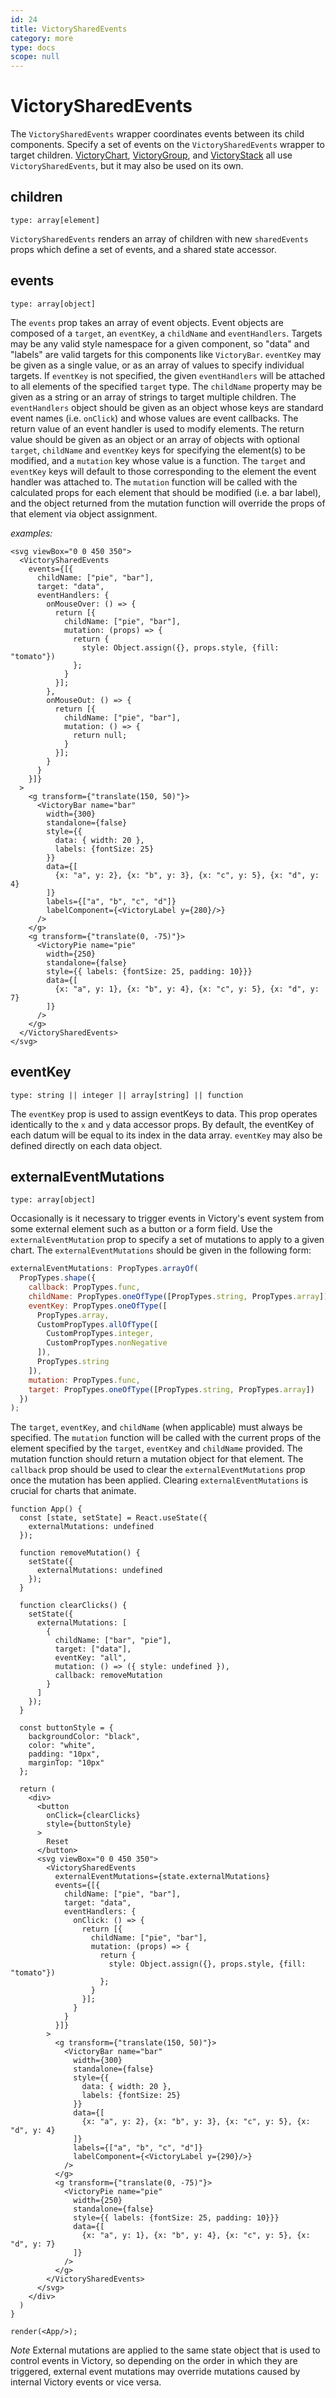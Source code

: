 ```yaml
---
id: 24
title: VictorySharedEvents
category: more
type: docs
scope: null
---
```


# VictorySharedEvents

The `VictorySharedEvents` wrapper coordinates events between its child components. Specify a set of events on the `VictorySharedEvents` wrapper to target children. [VictoryChart][], [VictoryGroup][], and [VictoryStack][] all use `VictorySharedEvents`, but it may also be used on its own.

## children

`type: array[element]`

`VictorySharedEvents` renders an array of children with new `sharedEvents` props which define a set of events, and a shared state accessor.

## events

`type: array[object]`

The `events` prop takes an array of event objects. Event objects are composed of a `target`, an `eventKey`, a `childName` and `eventHandlers`. Targets may be any valid style namespace for a given component, so "data" and "labels" are valid targets for this components like `VictoryBar`. `eventKey` may be given as a single value, or as an array of values to specify individual targets. If `eventKey` is not specified, the given `eventHandlers` will be attached to all elements of the specified `target` type. The `childName` property may be given as a string or an array of strings to target multiple children. The `eventHandlers` object should be given as an object whose keys are standard event names (i.e. `onClick`) and whose values are event callbacks. The return value of an event handler is used to modify elements. The return value should be given as an object or an array of objects with optional `target`, `childName` and `eventKey` keys for specifying the element(s) to be modified, and a `mutation` key whose value is a function. The `target` and `eventKey` keys will default to those corresponding to the element the event handler was attached to. The `mutation` function will be called with the calculated props for each element that should be modified (i.e. a bar label), and the object returned from the mutation function will override the props of that element via object assignment.

_examples:_

```playground
<svg viewBox="0 0 450 350">
  <VictorySharedEvents
    events={[{
      childName: ["pie", "bar"],
      target: "data",
      eventHandlers: {
        onMouseOver: () => {
          return [{
            childName: ["pie", "bar"],
            mutation: (props) => {
              return {
                style: Object.assign({}, props.style, {fill: "tomato"})
              };
            }
          }];
        },
        onMouseOut: () => {
          return [{
            childName: ["pie", "bar"],
            mutation: () => {
              return null;
            }
          }];
        }
      }
    }]}
  >
    <g transform={"translate(150, 50)"}>
      <VictoryBar name="bar"
        width={300}
        standalone={false}
        style={{
          data: { width: 20 },
          labels: {fontSize: 25}
        }}
        data={[
          {x: "a", y: 2}, {x: "b", y: 3}, {x: "c", y: 5}, {x: "d", y: 4}
        ]}
        labels={["a", "b", "c", "d"]}
        labelComponent={<VictoryLabel y={280}/>}
      />
    </g>
    <g transform={"translate(0, -75)"}>
      <VictoryPie name="pie"
        width={250}
        standalone={false}
        style={{ labels: {fontSize: 25, padding: 10}}}
        data={[
          {x: "a", y: 1}, {x: "b", y: 4}, {x: "c", y: 5}, {x: "d", y: 7}
        ]}
      />
    </g>
  </VictorySharedEvents>
</svg>
```

## eventKey

`type: string || integer || array[string] || function`

The `eventKey` prop is used to assign eventKeys to data. This prop operates identically to the `x` and `y` data accessor props. By default, the eventKey of each datum will be equal to its index in the data array. `eventKey` may also be defined directly on each data object.

## externalEventMutations

`type: array[object]`

Occasionally is it necessary to trigger events in Victory's event system from some external element such as a button or a form field. Use the `externalEventMutation` prop to specify a set of mutations to apply to a given chart. The `externalEventMutations` should be given in the following form:

```jsx
externalEventMutations: PropTypes.arrayOf(
  PropTypes.shape({
    callback: PropTypes.func,
    childName: PropTypes.oneOfType([PropTypes.string, PropTypes.array]),
    eventKey: PropTypes.oneOfType([
      PropTypes.array,
      CustomPropTypes.allOfType([
        CustomPropTypes.integer,
        CustomPropTypes.nonNegative
      ]),
      PropTypes.string
    ]),
    mutation: PropTypes.func,
    target: PropTypes.oneOfType([PropTypes.string, PropTypes.array])
  })
);
```

The `target`, `eventKey`, and `childName` (when applicable) must always be specified. The `mutation` function will be called with the current props of the element specified by the `target`, `eventKey` and `childName` provided. The mutation function should return a mutation object for that element. The `callback` prop should be used to clear the `externalEventMutations` prop once the mutation has been applied. Clearing `externalEventMutations` is crucial for charts that animate.

```playground_norender
function App() {
  const [state, setState] = React.useState({
    externalMutations: undefined
  });

  function removeMutation() {
    setState({
      externalMutations: undefined
    });
  }

  function clearClicks() {
    setState({
      externalMutations: [
        {
          childName: ["bar", "pie"],
          target: ["data"],
          eventKey: "all",
          mutation: () => ({ style: undefined }),
          callback: removeMutation
        }
      ]
    });
  }

  const buttonStyle = {
    backgroundColor: "black",
    color: "white",
    padding: "10px",
    marginTop: "10px"
  };

  return (
    <div>
      <button
        onClick={clearClicks}
        style={buttonStyle}
      >
        Reset
      </button>
      <svg viewBox="0 0 450 350">
        <VictorySharedEvents
          externalEventMutations={state.externalMutations}
          events={[{
            childName: ["pie", "bar"],
            target: "data",
            eventHandlers: {
              onClick: () => {
                return [{
                  childName: ["pie", "bar"],
                  mutation: (props) => {
                    return {
                      style: Object.assign({}, props.style, {fill: "tomato"})
                    };
                  }
                }];
              }
            }
          }]}
        >
          <g transform={"translate(150, 50)"}>
            <VictoryBar name="bar"
              width={300}
              standalone={false}
              style={{
                data: { width: 20 },
                labels: {fontSize: 25}
              }}
              data={[
                {x: "a", y: 2}, {x: "b", y: 3}, {x: "c", y: 5}, {x: "d", y: 4}
              ]}
              labels={["a", "b", "c", "d"]}
              labelComponent={<VictoryLabel y={290}/>}
            />
          </g>
          <g transform={"translate(0, -75)"}>
            <VictoryPie name="pie"
              width={250}
              standalone={false}
              style={{ labels: {fontSize: 25, padding: 10}}}
              data={[
                {x: "a", y: 1}, {x: "b", y: 4}, {x: "c", y: 5}, {x: "d", y: 7}
              ]}
            />
          </g>
        </VictorySharedEvents>
      </svg>
    </div>
  )
}

render(<App/>);
```

_Note_ External mutations are applied to the same state object that is used to control events in Victory, so depending on the order in which they are triggered, external event mutations may override mutations caused by internal Victory events or vice versa.

[victorychart]: /docs/victory-chart
[victorygroup]: /docs/victory-group
[victorystack]: /docs/victory-stack
